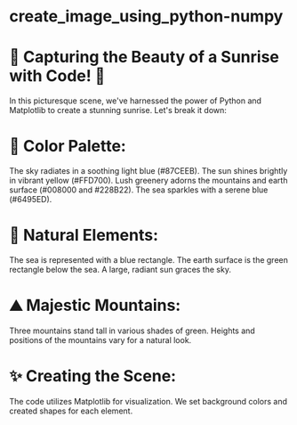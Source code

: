 # create_image_using_python-numpy

# 🌅 Capturing the Beauty of a Sunrise with Code! 🌄

In this picturesque scene, we've harnessed the power of Python and Matplotlib to create a stunning sunrise. Let's break it down:

# 🎨 Color Palette:

The sky radiates in a soothing light blue (#87CEEB).
The sun shines brightly in vibrant yellow (#FFD700).
Lush greenery adorns the mountains and earth surface (#008000 and #228B22).
The sea sparkles with a serene blue (#6495ED).

# 🌊 Natural Elements:

The sea is represented with a blue rectangle.
The earth surface is the green rectangle below the sea.
A large, radiant sun graces the sky.

# ⛰️ Majestic Mountains:

Three mountains stand tall in various shades of green.
Heights and positions of the mountains vary for a natural look.

# ✨ Creating the Scene:

The code utilizes Matplotlib for visualization.
We set background colors and created shapes for each element.
